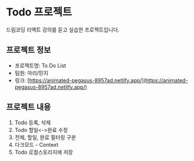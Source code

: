 # Todo 프로젝트

드림코딩 리액트 강의를 듣고 실습한 프로젝트입니다.

## 프로젝트 정보

- 프로젝트명: To Do List
- 팀원: 마리/민지
- 링크: [https://animated-pegasus-8957ad.netlify.app/](https://animated-pegasus-8957ad.netlify.app/)

## 프로젝트 내용

1. Todo 등록, 삭제
2. Todo 할일<->완료 수정
3. 전체, 할일, 완료 필터링 구분
4. 다크모드 - Context
5. Todo 로컬스토리지에 저장
